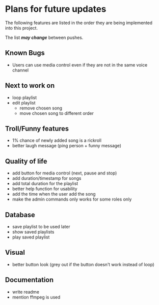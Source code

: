 # Plans for future updates
The following features are listed in the order they are being implemented into this project.

The list ***may change*** between pushes.

## Known Bugs
- Users can use media control even if they are not in the same voice channel

## Next to work on	
- loop playlist
- edit playlist 
    - remove chosen song
    - move chosen song to different order

## Troll/Funny features
- 1% chance of newly added song is a rickroll	
- better laugh message (ping person + funny message)

## Quality of life
- add button for media control (next, pause and stop)
- add duration/timestamp for songs
- add total duration for the playlist
- better help function for usability
- add the time when the user add the song
- make the admin commands only works for some roles only

## Database
- save playlist to be used later
- show saved playlists
- play saved playlist

## Visual
- better button look (grey out if the button doesn't work instead of loop)

## Documentation 
- write readme
- mention ffmpeg is used 
